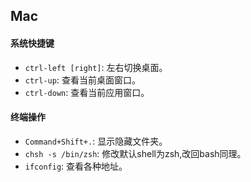 ## Mac
#### 系统快捷键
- `ctrl-left [right]`: 左右切换桌面。
- `ctrl-up`: 查看当前桌面窗口。
- `ctrl-down`: 查看当前应用窗口。

#### 终端操作
- `Command+Shift+.`: 显示隐藏文件夹。
- `chsh -s /bin/zsh`: 修改默认shell为zsh,改回bash同理。
- `ifconfig`: 查看各种地址。
